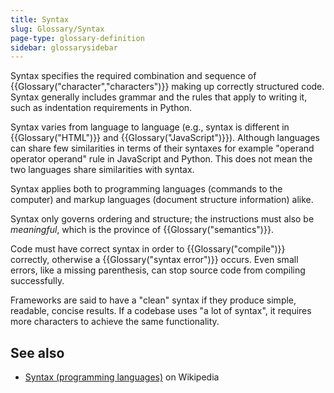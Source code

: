 ```yaml
---
title: Syntax
slug: Glossary/Syntax
page-type: glossary-definition
sidebar: glossarysidebar
---
```


Syntax specifies the required combination and sequence of {{Glossary("character","characters")}} making up correctly structured code. Syntax generally includes grammar and the rules that apply to writing it, such as indentation requirements in Python.

Syntax varies from language to language (e.g., syntax is different in {{Glossary("HTML")}} and {{Glossary("JavaScript")}}). Although languages can share few similarities in terms of their syntaxes for example "operand operator operand" rule in JavaScript and Python. This does not mean the two languages share similarities with syntax.

Syntax applies both to programming languages (commands to the computer) and markup languages (document structure information) alike.

Syntax only governs ordering and structure; the instructions must also be _meaningful_, which is the province of {{Glossary("semantics")}}.

Code must have correct syntax in order to {{Glossary("compile")}} correctly, otherwise a {{Glossary("syntax error")}} occurs. Even small errors, like a missing parenthesis, can stop source code from compiling successfully.

Frameworks are said to have a "clean" syntax if they produce simple, readable, concise results. If a codebase uses "a lot of syntax", it requires more characters to achieve the same functionality.

## See also

- [Syntax (programming languages)](<https://en.wikipedia.org/wiki/Syntax_(programming_languages)>) on Wikipedia
